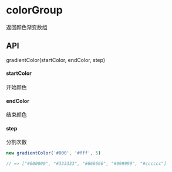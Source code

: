# colorGroup #

返回颜色渐变数组

## API ## 

gradientColor(startColor, endColor, step)

#### startColor ####

开始颜色

#### endColor

结束颜色

#### step

分割次数



```javascript
new gradientColor('#000', '#fff', 5)

// => ["#000000", "#333333", "#666666", "#999999", "#cccccc"]
```

